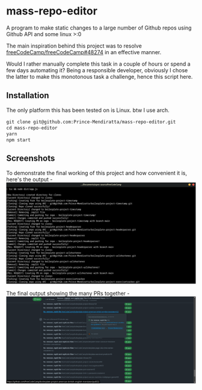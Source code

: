 # mass-repo-editor
A program to make static changes to a large number of Github repos using Github API and some linux >:0

The main inspiration behind this project was to resolve [freeCodeCamp/freeCodeCamp#48274](https://github.com/freeCodeCamp/freeCodeCamp/issues/48274) in an effective manner.

Would I rather manually complete this task in a couple of hours or spend a few days automating it? Being a responsible developer, obviously I chose the latter to make this monotonous task a challenge, hence this script here.

## Installation
The only platform this has been tested on is Linux. btw I use arch.

```
git clone git@github.com:Prince-Mendiratta/mass-repo-editor.git
cd mass-repo-editor
yarn
npm start
```

## Screenshots
To demonstrate the final working of this project and how convenient it is, here's the output -
![Screenshot](images/stdout.png)

The final output showing the many PRs together -
![PRs](images/PRs.png)